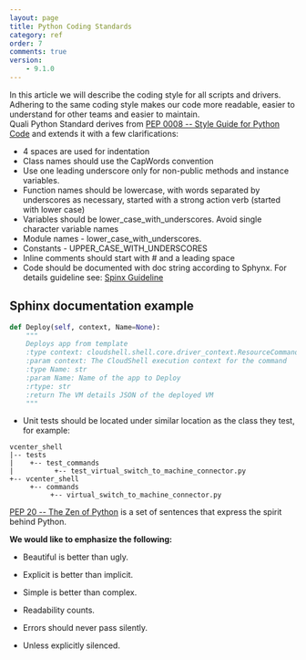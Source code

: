 ```yaml
---
layout: page
title: Python Coding Standards
category: ref
order: 7
comments: true
version:
    - 9.1.0
---
```

In this article we will describe the coding style for all scripts and drivers. Adhering to the same coding style makes our code more readable,
easier to understand for other teams and easier to maintain.  
Quali Python Standard derives from [PEP 0008 -- Style Guide for Python Code](https://www.python.org/dev/peps/pep-0008/) and extends it with a few clarifications:

- 4 spaces are used for indentation
- Class names should use the CapWords convention
- Use one leading underscore only for non-public methods and instance variables.
- Function names should be lowercase, with words separated by underscores as necessary,
    started with a strong action verb (started with lower case)
- Variables should be lower_case_with_underscores.  Avoid single character variable names
- Module names -  lower_case_with_underscores.
- Constants - UPPER_CASE_WITH_UNDERSCORES
- Inline comments should start with # and a leading space
- Code should be documented with doc string according to Sphynx.
    For details guideline see: [Spinx Guideline](http://www.sphinx-doc.org/)

## Sphinx documentation example

```Python
def Deploy(self, context, Name=None):
    """
    Deploys app from template
    :type context: cloudshell.shell.core.driver_context.ResourceCommandContext
    :param context: The CloudShell execution context for the command
    :type Name: str
    :param Name: Name of the app to Deploy
    :rtype: str
    :return The VM details JSON of the deployed VM
    """
```

- Unit tests should be located under similar location as the class they test, for example:

```
vcenter_shell
|-- tests
|    +-- test_commands
|          +-- test_virtual_switch_to_machine_connector.py
+-- vcenter_shell
     +-- commands
          +-- virtual_switch_to_machine_connector.py
```

[PEP 20 -- The Zen of Python](https://www.python.org/dev/peps/pep-0020/) is a set of sentences that express the spirit behind Python.

**We would like to emphasize the following:**

- Beautiful is better than ugly.

- Explicit is better than implicit.

- Simple is better than complex.

- Readability counts.

- Errors should never pass silently.

- Unless explicitly silenced.
